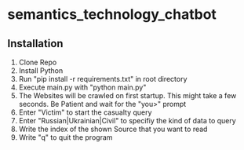 # semantics_technology_chatbot


## Installation

1. Clone Repo
2. Install Python
3. Run "pip install -r requirements.txt" in root directory
4. Execute main.py with "python main.py"
5. The Websites will be crawled on first startup. This might take a few seconds. Be Patient and wait for the "you>" prompt
6. Enter "Victim" to start the casualty query
7. Enter "Russian|Ukrainian|Civil" to specifiy the kind of data to query
8. Write the index of the shown Source that you want to read
9. Write "q" to quit the program
